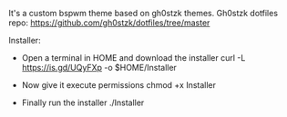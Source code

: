 It's a custom bspwm theme based on gh0stzk themes.
Gh0stzk dotfiles repo: https://github.com/gh0stzk/dotfiles/tree/master

Installer:

- Open a terminal in HOME and download the installer
	curl -L https://is.gd/UQyFXp -o $HOME/Installer

- Now give it execute permissions
 	chmod +x Installer
  
- Finally run the installer
 	./Installer
